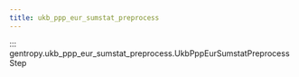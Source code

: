 ```yaml
---
title: ukb_ppp_eur_sumstat_preprocess
---
```


::: gentropy.ukb_ppp_eur_sumstat_preprocess.UkbPppEurSumstatPreprocessStep
